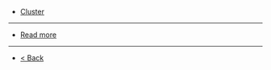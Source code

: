 - [Cluster](./cluster.md)
_____
- [Read more](./read_more.md)
_____
- [< Back](../multithreading.md)
